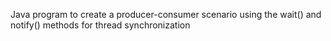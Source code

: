 Java program to create a producer-consumer scenario using the wait() and notify() methods for thread synchronization
